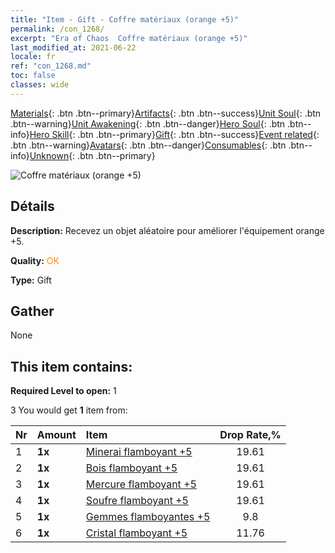 ```yaml
---
title: "Item - Gift - Coffre matériaux (orange +5)"
permalink: /con_1268/
excerpt: "Era of Chaos  Coffre matériaux (orange +5)"
last_modified_at: 2021-06-22
locale: fr
ref: "con_1268.md"
toc: false
classes: wide
---
```

 [Materials](/ItemsFR/){: .btn .btn--primary}[Artifacts](/ItemsFR/Artifacts/){: .btn .btn--success}[Unit Soul](/ItemsFR/UnitSoul/){: .btn .btn--warning}[Unit Awakening](/ItemsFR/UnitAwakening/){: .btn .btn--danger}[Hero Soul](/ItemsFR/HeroSoul/){: .btn .btn--info}[Hero Skill](/ItemsFR/HeroSkill/){: .btn .btn--primary}[Gift](/ItemsFR/Gift/){: .btn .btn--success}[Event related](/ItemsFR/Events/){: .btn .btn--warning}[Avatars](/ItemsFR/Avatars/){: .btn .btn--danger}[Consumables](/ItemsFR/Consumables/){: .btn .btn--info}[Unknown](/ItemsFR/Unknown/){: .btn .btn--primary}

 ![Coffre matériaux (orange +5)](/images/t/i_304002.png)

## Détails
 **Description:** Recevez un objet aléatoire pour améliorer l'équipement orange +5.

 **Quality:** <span style="color: #FF8C00">OK</span>

 **Type:** Gift

## Gather

  None

## This item contains:

 **Required Level to open:** 1

 3 You would get **1** item  from:

  | Nr | Amount |     Item    | Drop Rate,% |
  |:---|:-------|:------------|:---------:|
  | 1 |  **1x** | [Minerai flamboyant +5](/ItemsFR/mat_96/) | 19.61 | 
  | 2 |  **1x** | [Bois flamboyant +5](/ItemsFR/mat_97/) | 19.61 | 
  | 3 |  **1x** | [Mercure flamboyant +5](/ItemsFR/mat_98/) | 19.61 | 
  | 4 |  **1x** | [Soufre flamboyant +5](/ItemsFR/mat_99/) | 19.61 | 
  | 5 |  **1x** | [Gemmes flamboyantes +5](/ItemsFR/mat_100/) | 9.8 | 
  | 6 |  **1x** | [Cristal flamboyant +5](/ItemsFR/mat_101/) | 11.76 | 
